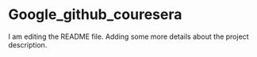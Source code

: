 # Google_github_couresera
I am editing the README file. Adding some more details about the project description.


